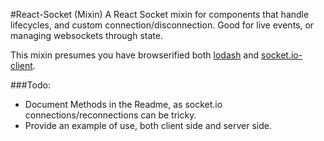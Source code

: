 #React-Socket (Mixin)
A React Socket mixin for components that handle lifecycles, and custom
connection/disconnection. Good for live events, or managing websockets through state.

This mixin presumes you have browserified both [lodash](https://github.com/lodash/lodash) and [socket.io-client](https://github.com/Automattic/socket.io-client).

###Todo:
- Document Methods in the Readme, as socket.io connections/reconnections can be tricky.
- Provide an example of use, both client side and server side.
